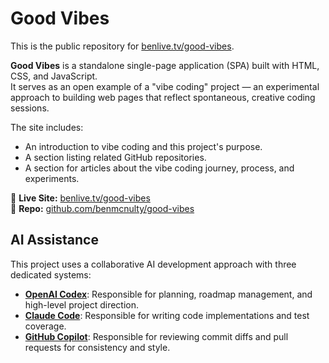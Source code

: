 # Good Vibes

This is the public repository for [benlive.tv/good-vibes](https://benlive.tv/good-vibes).

**Good Vibes** is a standalone single-page application (SPA) built with HTML, CSS, and JavaScript.  
It serves as an open example of a "vibe coding" project — an experimental approach to building web pages that reflect spontaneous, creative coding sessions.

The site includes:
- An introduction to vibe coding and this project's purpose.
- A section listing related GitHub repositories.
- A section for articles about the vibe coding journey, process, and experiments.

🔗 **Live Site:** [benlive.tv/good-vibes](https://benlive.tv/good-vibes)  
📂 **Repo:** [github.com/benmcnulty/good-vibes](https://github.com/benmcnulty/good-vibes)


## AI Assistance

This project uses a collaborative AI development approach with three dedicated systems:

- **[OpenAI Codex](AGENTS.md)**: Responsible for planning, roadmap management, and high-level project direction.
- **[Claude Code](CLAUDE.md)**: Responsible for writing code implementations and test coverage.
- **[GitHub Copilot](.github/copilot-instructions.md)**: Responsible for reviewing commit diffs and pull requests for consistency and style.
